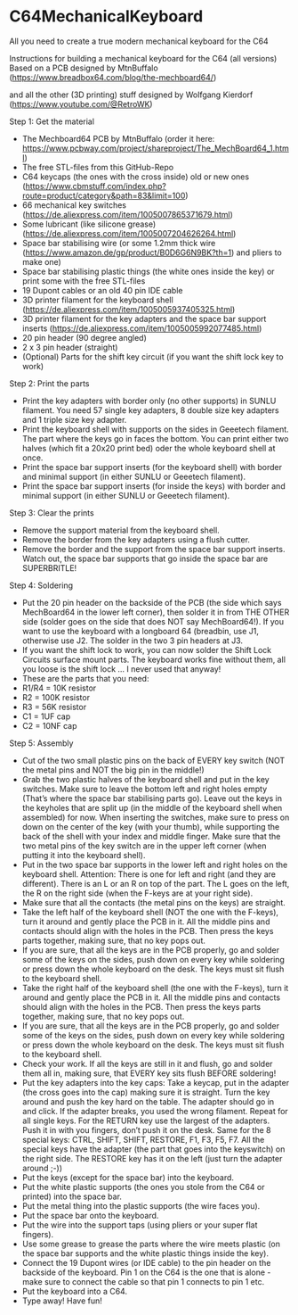 # C64MechanicalKeyboard
All you need to create a true modern mechanical keyboard for the C64

Instructions for building a mechanical keyboard for the C64 (all versions)
Based on a PCB designed by MtnBuffalo (https://www.breadbox64.com/blog/the-mechboard64/)

and all the other (3D printing) stuff designed by Wolfgang Kierdorf (https://www.youtube.com/@RetroWK)


Step 1: Get the material
- The Mechboard64 PCB by MtnBuffalo (order it here: https://www.pcbway.com/project/shareproject/The_MechBoard64_1.html)
- The free STL-files from this GitHub-Repo
- C64 keycaps (the ones with the cross inside) old or new ones (https://www.cbmstuff.com/index.php?route=product/category&path=83&limit=100)
- 66 mechanical key switches (https://de.aliexpress.com/item/1005007865371679.html)
- Some lubricant (like silicone grease) (https://de.aliexpress.com/item/1005007204626264.html)
- Space bar stabilising wire (or some 1.2mm thick wire (https://www.amazon.de/gp/product/B0D6G6N9BK?th=1) and pliers to make one)
- Space bar stabilising plastic things (the white ones inside the key) or print some with the free STL-files
- 19 Dupont cables or an old 40 pin IDE cable
- 3D printer filament for the keyboard shell (https://de.aliexpress.com/item/1005005937405325.html)
- 3D printer filament for the key adapters and the space bar support inserts (https://de.aliexpress.com/item/1005005992077485.html)
- 20 pin header (90 degree angled)
- 2 x 3 pin header (straight)
- (Optional) Parts for the shift key circuit (if you want the shift lock key to work)

Step 2: Print the parts
- Print the key adapters with border only (no other supports) in SUNLU filament. You need 57 single key adapters, 8 double size key adapters and 1 triple size key adapter. 
- Print the keyboard shell with supports on the sides in Geeetech filament. The part where the keys go in faces the bottom. You can print either two halves (which fit a 20x20 print bed) oder the whole keyboard shell at once.
- Print the space bar support inserts (for the keyboard shell) with border and minimal support (in either SUNLU or Geeetech filament).
- Print the space bar support inserts (for inside the keys) with border and minimal support (in either SUNLU or Geeetech filament).

Step 3: Clear the prints
- Remove the support material from the keyboard shell.
- Remove the border from the key adapters using a flush cutter.
- Remove the border and the support from the space bar support inserts. Watch out, the space bar supports that go inside the space bar are SUPERBRITLE!

Step 4: Soldering
- Put the 20 pin header on the backside of the PCB (the side which says MechBoard64 in the lower left corner), then solder it in from THE OTHER side (solder goes on the side that does NOT say MechBoard64!). If you want to use the keyboard with a longboard 64 (breadbin, use J1, otherwise use J2. The solder in the two 3 pin headers at J3.
- If you want the shift lock to work, you can now solder the Shift Lock Circuits surface mount parts. The keyboard works fine without them, all you loose is the shift lock … I never used that anyway!
- These are the parts that you need:
- R1/R4 = 10K resistor
- R2 = 100K resistor
- R3 = 56K resistor
- C1 = 1UF cap
- C2 = 10NF cap

Step 5: Assembly
- Cut of the two small plastic pins on the back of EVERY key switch (NOT the metal pins and NOT the big pin in the middle!)
- Grab the two plastic halves of the keyboard shell and put in the key switches. Make sure to leave the bottom left and right holes empty (That’s where the space bar stabilising parts go). Leave out the keys in the keyholes that are split up (in the middle of the keyboard shell when assembled) for now. When inserting the switches, make sure to press on down on the center of the key (with your thumb), while supporting the back of the shell with your index and middle finger. Make sure that the two metal pins of the key switch are in the upper left corner (when putting it into the keyboard shell).
- Put in the two space bar supports in the lower left and right holes on the keyboard shell. Attention: There is one for left and right (and they are different). There is an L or an R on top of the part. The L goes on the left, the R on the right side (when the F-keys are at your right side).
- Make sure that all the contacts (the metal pins on the keys) are straight.
- Take the left half of the keyboard shell (NOT the one with the F-keys), turn it around and gently place the PCB in it. All the middle pins and contacts should align with the holes in the PCB. Then press the keys parts together, making sure, that no key pops out.
- If you are sure, that all the keys are in the PCB properly, go and solder some of the keys on the sides, push down on every key while soldering or press down the whole keyboard on the desk. The keys must sit flush to the keyboard shell.
- Take the right half of the keyboard shell (the one with the F-keys), turn it around and gently place the PCB in it. All the middle pins and contacts should align with the holes in the PCB. Then press the keys parts together, making sure, that no key pops out.
- If you are sure, that all the keys are in the PCB properly, go and solder some of the keys on the sides, push down on every key while soldering or press down the whole keyboard on the desk. The keys must sit flush to the keyboard shell.
- Check your work. If all the keys are still in it and flush, go and solder them all in, making sure, that EVERY key sits flush BEFORE soldering!
- Put the key adapters into the key caps: Take a keycap, put in the adapter (the cross goes into the cap) making sure it is straight. Turn the key around and push the key hard on the table. The adapter should go in and click. If the adapter breaks, you used the wrong filament. Repeat for all single keys. For the RETURN key use the largest of the adapters. Push it in with you fingers, don’t push it on the desk. Same for the 8 special keys: CTRL, SHIFT, SHIFT, RESTORE, F1, F3, F5, F7. All the special keys have the adapter (the part that goes into the keyswitch) on the right side. The RESTORE key has it on the left (just turn the adapter around ;-))
- Put the keys (except for the space bar) into the keyboard.
- Put the white plastic supports (the ones you stole from the C64 or printed) into the space bar.
- Put the metal thing into the plastic supports (the wire faces you).
- Put the space bar onto the keyboard.
- Put the wire into the support taps (using pliers or your super flat fingers).
- Use some grease to grease the parts where the wire meets plastic (on the space bar supports and the white plastic things inside the key).
- Connect the 19 Dupont wires (or IDE cable) to the pin header on the backside of the keyboard. Pin 1 on the C64 is the one that is alone - make sure to connect the cable so that pin 1 connects to pin 1 etc.
- Put the keyboard into a C64.
- Type away! Have fun!
